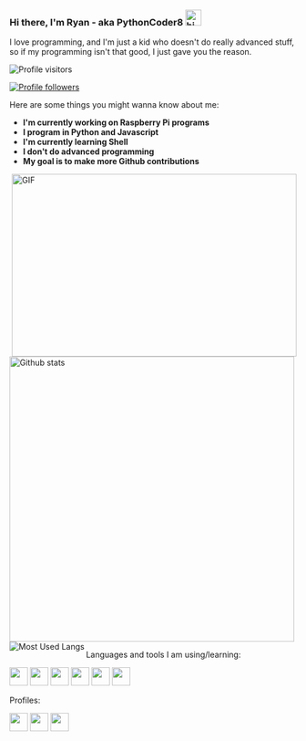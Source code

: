 ### Hi there, I'm Ryan  - aka PythonCoder8 <img src="https://user-images.githubusercontent.com/1303154/88677602-1635ba80-d120-11ea-84d8-d263ba5fc3c0.gif" width="28px" alt="hi">

I love programming, and I'm just a kid who doesn't do really advanced stuff, so if my programming isn't that good, I just gave you the reason.

![Profile visitors](https://visitor-badge.laobi.icu/badge?page_id=PythonCoder8.PythonCoder8)

[![Profile followers](https://img.shields.io/github/followers/PythonCoder8?label=Follow&style=social)](https://github.com/PythonCoder8)

Here are some things you might wanna know about me:

- **I'm currently working on Raspberry Pi programs**
- **I program in Python and Javascript**
- **I'm currently learning Shell**
- **I don't do advanced programming**
- **My goal is to make more Github contributions**

<img align="right" alt="GIF" src="https://github.com/abhisheknaiidu/abhisheknaiidu/blob/master/code.gif?raw=true" width="500" height="320" />

<img align='center' alt='Github stats' src='https://github-readme-stats.vercel.app/api?username=pythoncoder8&show_icons=true&theme=tokyonight' width='500'>

<img align='left' alt='Most Used Langs' src='https://github-readme-stats.vercel.app/api/top-langs/?username=PythonCoder8&theme=tokyonight'>

Languages and tools I am using/learning:

<img height="32" width="32" src="https://cdn.jsdelivr.net/npm/simple-icons@v4/icons/python.svg" /> <img height="32" width="32" src="https://cdn.jsdelivr.net/npm/simple-icons@v4/icons/github.svg" /> <img height="32" width="32" src="https://cdn.jsdelivr.net/npm/simple-icons@v4/icons/html5.svg" /> <img height="32" width="32" src="https://cdn.jsdelivr.net/npm/simple-icons@v4/icons/javascript.svg" /> <img height="32" width="32" src="https://cdn.jsdelivr.net/npm/simple-icons@v4/icons/css3.svg" />    <img height="32" width="32" src="https://cdn.jsdelivr.net/npm/simple-icons@v4/icons/linux.svg" />

Profiles:

<a href='https://www.youtube.com/channel/UCzKG5DOw6Z-MlV5EDJaeRFg'><img height="32" width="32" src="https://cdn.jsdelivr.net/npm/simple-icons@v4/icons/youtube.svg" /></a> <a href='https://open.spotify.com/user/zxm7a2pkeh4jigp9wct7rmw47'><img height="32" width="32" src="https://cdn.jsdelivr.net/npm/simple-icons@v4/icons/spotify.svg" /></a> <a href='https://www.deezer.com/en/profile/3602087702'><img height="32" width="32" src="https://cdn.jsdelivr.net/npm/simple-icons@v4/icons/deezer.svg" /></a>
